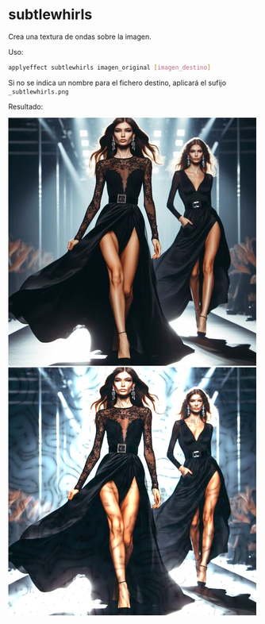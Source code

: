 # subtlewhirls

Crea una textura de ondas sobre la imagen.

Uso:

``` sh
applyeffect subtlewhirls imagen_original [imagen_destino]
```

Si no se indica un nombre para el fichero destino, aplicará el sufijo `_subtlewhirls.png`

Resultado:

![imagen original](../../images/image.jpg)
![subtlewhirls](../../images/image_subtlewhirls.png)
